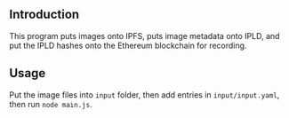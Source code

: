 ## Introduction

This program puts images onto IPFS, puts image metadata onto IPLD, and put the IPLD hashes onto the Ethereum blockchain for recording.

## Usage

Put the image files into `input` folder, then add entries in `input/input.yaml`, then run `node main.js`.